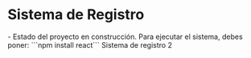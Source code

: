 <h1>Sistema de Registro</h1>
- Estado del proyecto en construcción.
Para ejecutar el sistema, debes poner:
```npm install react```
Sistema de registro 2
